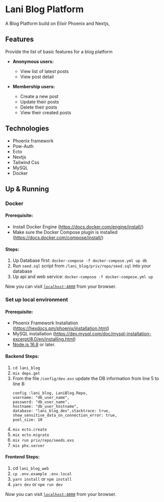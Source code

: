 
# Lani Blog Platform

A Blog Platform build on Elixir Phoenix and Nextjs,

## Features
Provide the list of basic features for a blog platform

-  **Anonymous users:**
	- View list of latest posts
	- View post detail
	
- **Membership users:**
  - Create a new post
  - Update their posts
  - Delete their posts
  - View their created posts
 
 ## Technologies
 - Phoenix framework
 - Pow-Auth
 - Ecto
 - Nextjs
 - Tailwind Css
 - MySQL
 - Docker

## Up & Running

### Docker

#### Prerequisite: 
- Install Docker Engine (https://docs.docker.com/engine/install/)
- Make sure the Docker Compose plugin is installed (https://docs.docker.com/compose/install/)

#### Steps:
1. Up Database first:  `docker-compose -f docker-compose.yml up db`
2. Run `seed.sql` script from `/lani_blog/priv/repo/seed.sql` into your database
3. Up api and web service: `docker-compose -f docker-compose.yml up`

Now you can visit [`localhost:4000`](http://localhost:3000) from your browser.

### Set up local environment

#### Prerequisite: 
- Phoenix Framework Installation (https://hexdocs.pm/phoenix/installation.html)
- MySQL installation (https://dev.mysql.com/doc/mysql-installation-excerpt/8.0/en/installing.html)
-  [Node.js 16.8](https://nodejs.org/)  or later.

 
#### Backend Steps:

1. `cd lani_blog`
2. `mix deps.get`
3. From the file `/config/dev.exs` update the DB information from line 5 to line 8:
	```
	config :lani_blog, LaniBlog.Repo,
	username: "db_user_name",
	password: "db_user_name",
	hostname: "db_user_hostname",
	database: "lani_blog_dev",stacktrace: true,
	show_sensitive_data_on_connection_error: true,
	pool_size: 10
	```
4. `mix ecto.create`
5. `mix ecto.migrate`
6. `mix run priv/repo/seeds.exs`
7. `mix phx.server`

#### Frontend Steps:
1. cd `lani_blog_web`
2. `cp .env.example .env.local`
3. `yarn install` or `npm install`
4. `yarn dev` or `npm run dev`

Now you can visit [`localhost:4000`](http://localhost:3000) from your browser.
